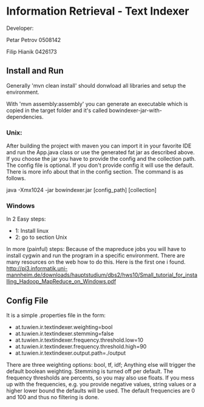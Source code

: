 Information Retrieval - Text Indexer
=====

Developer:

Petar Petrov 0508142

Filip Hianik 0426173

## Install and Run
Generally 'mvn clean install' should donwload all libraries and setup the environment.

With 'mvn assembly:assembly' you can generate an executable which is copied in the target folder
and it's called bowindexer-jar-with-dependencies.

### Unix:
After building the project with maven you can import it in your favorite IDE and run the App.java
class or use the generated fat jar as described above.
If you choose the jar you have to provide the config and the collection path.
The config file is optional. If you don't provide config it will use the default. There is more info
about that in the config section.
The command is as follows.

java -Xmx1024 -jar bowindexer.jar [config_path] [collection]

### Windows
In 2 Easy steps:
- 1: Install linux
- 2: go to section Unix

In more (painful) steps:
Because of the mapreduce jobs you will have to install cygwin and run the program in a specific environment.
There are many resources on the web how to do this. Here is the first one i found.
http://pi3.informatik.uni-mannheim.de/downloads/hauptstudium/dbs2/hws10/Small_tutorial_for_installing_Hadoop_MapReduce_on_Windows.pdf

## Config File
It is a simple .properties file in the form:

- at.tuwien.ir.textindexer.weighting=bool
- at.tuwien.ir.textindexer.stemming=false
- at.tuwien.ir.textindexer.frequency.threshold.low=10
- at.tuwien.ir.textindexer.frequency.threshold.high=90
- at.tuwien.ir.textindexer.output.path=./output

There are three weighting options: bool, tf, idf;
Anything else will trigger the default boolean weighting.
Stemming is turned off per default.
The frequency thresholds are percents, so you may also use floats.
If you mess up with the frequencies, e.g. you provide negative values, string values or a higher lower bound the
defaults will be used.
The default frequencies are 0 and 100 and thus no filtering is done.
